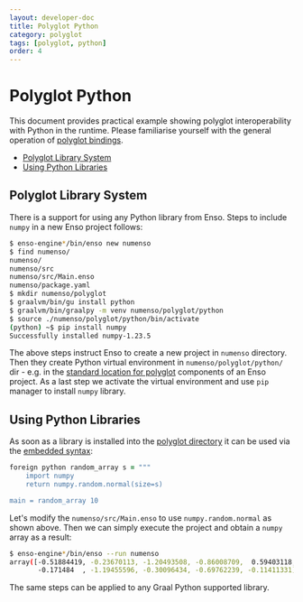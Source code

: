 ```yaml
---
layout: developer-doc
title: Polyglot Python
category: polyglot
tags: [polyglot, python]
order: 4
---
```


# Polyglot Python

This document provides practical example showing polyglot interoperability with
Python in the runtime. Please familiarise yourself with the general operation of
[polyglot bindings](./polyglot-bindings.md).

<!-- MarkdownTOC levels="2,3" autolink="true" -->

- [Polyglot Library System](#polyglot-library-system)
- [Using Python Libraries](#using-python-libraries)

<!-- /MarkdownTOC -->

## Polyglot Library System

There is a support for using any Python library from Enso. Steps to include
`numpy` in a new Enso project follows:

```bash
$ enso-engine*/bin/enso new numenso
$ find numenso/
numenso/
numenso/src
numenso/src/Main.enso
numenso/package.yaml
$ mkdir numenso/polyglot
$ graalvm/bin/gu install python
$ graalvm/bin/graalpy -m venv numenso/polyglot/python
$ source ./numenso/polyglot/python/bin/activate
(python) ~$ pip install numpy
Successfully installed numpy-1.23.5
```

The above steps instruct Enso to create a new project in `numenso` directory.
Then they create Python virtual environment in `numenso/polyglot/python/` dir -
e.g. in the
[standard location for polyglot](../distribution/packaging.md#the-polyglot-directory)
components of an Enso project. As a last step we activate the virtual
environment and use `pip` manager to install `numpy` library.

## Using Python Libraries

As soon as a library is installed into the
[polyglot directory](#polyglot-library-system) it can be used via the
[embedded syntax](polyglot-bindings.md#embedded-syntax):

```ruby
foreign python random_array s = """
    import numpy
    return numpy.random.normal(size=s)

main = random_array 10
```

Let's modify the `numenso/src/Main.enso` to use `numpy.random.normal` as shown
above. Then we can simply execute the project and obtain a `numpy` array as a
result:

```bash
$ enso-engine*/bin/enso --run numenso
array([-0.51884419, -0.23670113, -1.20493508, -0.86008709,  0.59403118,
       -0.171484  , -1.19455596, -0.30096434, -0.69762239, -0.11411331])
```

The same steps can be applied to any Graal Python supported library.
